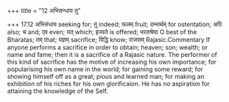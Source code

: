 +++
title = "12 अभिसन्धाय तु"

+++
17.12 अभिसंधाय seeking for; तु indeed; फलम् fruit; दम्भार्थम् for
ostentation; अपि also; च and; एव even; यत् which; इज्यते is offered;
भरतश्रेष्ठ O best of the Bharatas; तम् that; यज्ञम् sacrifice; विद्धि
know; राजसम् Rajasic.Commentary If anyone performs a sacrifice in order
to obtain; heaven; son; wealth; or name and fame; then it is a sacrifice
of a Rajasic nature. The performer of this kind of sacrifice has the
motive of increasing his own importance; for popularising his own name
in the world; for gaining some reward; for showing himself off as a
great; pious and learned man; for making an exhibition of his riches for
his own glorificaion. He has no aspiration for attaining the knowledge
of the Self.
